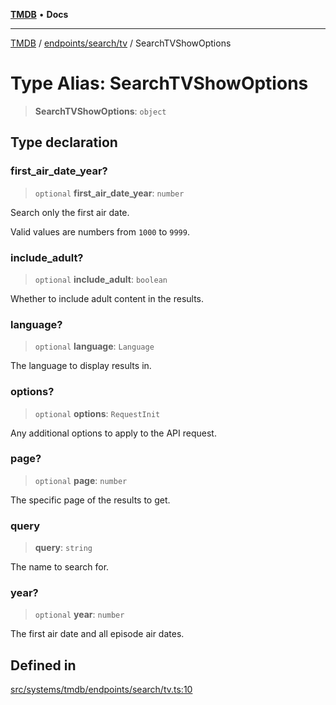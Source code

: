[**TMDB**](../../../../README.md) • **Docs**

***

[TMDB](../../../../README.md) / [endpoints/search/tv](../README.md) / SearchTVShowOptions

# Type Alias: SearchTVShowOptions

> **SearchTVShowOptions**: `object`

## Type declaration

### first\_air\_date\_year?

> `optional` **first\_air\_date\_year**: `number`

Search only the first air date.

Valid values are numbers from `1000` to `9999`.

### include\_adult?

> `optional` **include\_adult**: `boolean`

Whether to include adult content in the results.

### language?

> `optional` **language**: `Language`

The language to display results in.

### options?

> `optional` **options**: `RequestInit`

Any additional options to apply to the API request.

### page?

> `optional` **page**: `number`

The specific page of the results to get.

### query

> **query**: `string`

The name to search for.

### year?

> `optional` **year**: `number`

The first air date and all episode air dates.

## Defined in

[src/systems/tmdb/endpoints/search/tv.ts:10](https://github.com/Norviah/media-hub/blob/b0accce5c447ccf1a18696f3cb0baef1f5bd16be/src/systems/tmdb/endpoints/search/tv.ts#L10)
